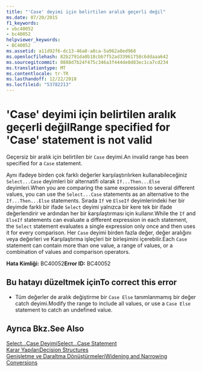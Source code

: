 ```yaml
---
title: "'Case' deyimi için belirtilen aralık geçerli değil"
ms.date: 07/20/2015
f1_keywords:
- vbc40052
- bc40052
helpviewer_keywords:
- BC40052
ms.assetid: a11d92f6-dc13-46a0-a8ca-5a962a0ed968
ms.openlocfilehash: 82b2791da0b18cbb7f52ad33961758c6ddaaa642
ms.sourcegitcommit: 0888d7b24f475c346a3f444de8d83ec1ca7cd234
ms.translationtype: MT
ms.contentlocale: tr-TR
ms.lasthandoff: 12/22/2018
ms.locfileid: "53782213"
---
```

# <a name="range-specified-for-case-statement-is-not-valid"></a><span data-ttu-id="c0621-102">'Case' deyimi için belirtilen aralık geçerli değil</span><span class="sxs-lookup"><span data-stu-id="c0621-102">Range specified for 'Case' statement is not valid</span></span>
<span data-ttu-id="c0621-103">Geçersiz bir aralık için belirtilen bir `Case` deyimi.</span><span class="sxs-lookup"><span data-stu-id="c0621-103">An invalid range has been specified for a `Case` statement.</span></span>  
  
 <span data-ttu-id="c0621-104">Aynı ifadeye birden çok farklı değerler karşılaştırılırken kullanabileceğiniz `Select...Case` deyimleri bir alternatifi olarak `If...Then...Else` deyimleri.</span><span class="sxs-lookup"><span data-stu-id="c0621-104">When you are comparing the same expression to several different values, you can use the `Select...Case` statements as an alternative to the `If...Then...Else` statements.</span></span> <span data-ttu-id="c0621-105">Sırada `If` ve `ElseIf` deyimlerindeki her bir deyimde farklı bir ifade `Select` deyimi yalnızca bir kere tek bir ifade değerlendirir ve ardından her bir karşılaştırması için kullanır.</span><span class="sxs-lookup"><span data-stu-id="c0621-105">While the `If` and `ElseIf` statements can evaluate a different expression in each statement, the `Select` statement evaluates a single expression only once and then uses it for every comparison.</span></span> <span data-ttu-id="c0621-106">Her `Case` deyimi birden fazla değer, değer aralığını veya değerleri ve Karşılaştırma işleçleri bir birleşimini içerebilir.</span><span class="sxs-lookup"><span data-stu-id="c0621-106">Each `Case` statement can contain more than one value, a range of values, or a combination of values and comparison operators.</span></span>  
  
 <span data-ttu-id="c0621-107">**Hata Kimliği:** BC40052</span><span class="sxs-lookup"><span data-stu-id="c0621-107">**Error ID:** BC40052</span></span>  
  
## <a name="to-correct-this-error"></a><span data-ttu-id="c0621-108">Bu hatayı düzeltmek için</span><span class="sxs-lookup"><span data-stu-id="c0621-108">To correct this error</span></span>  
  
-   <span data-ttu-id="c0621-109">Tüm değerler de aralık değiştirme bir `Case Else` tanımlanmamış bir değer catch deyimi.</span><span class="sxs-lookup"><span data-stu-id="c0621-109">Modify the range to include all values, or use a `Case Else` statement to catch an undefined value.</span></span>  
  
## <a name="see-also"></a><span data-ttu-id="c0621-110">Ayrıca Bkz.</span><span class="sxs-lookup"><span data-stu-id="c0621-110">See Also</span></span>  
 [<span data-ttu-id="c0621-111">Select...Case Deyimi</span><span class="sxs-lookup"><span data-stu-id="c0621-111">Select...Case Statement</span></span>](../../visual-basic/language-reference/statements/select-case-statement.md)  
 [<span data-ttu-id="c0621-112">Karar Yapıları</span><span class="sxs-lookup"><span data-stu-id="c0621-112">Decision Structures</span></span>](../../visual-basic/programming-guide/language-features/control-flow/decision-structures.md)  
 [<span data-ttu-id="c0621-113">Genişletme ve Daraltma Dönüştürmeleri</span><span class="sxs-lookup"><span data-stu-id="c0621-113">Widening and Narrowing Conversions</span></span>](../../visual-basic/programming-guide/language-features/data-types/widening-and-narrowing-conversions.md)
